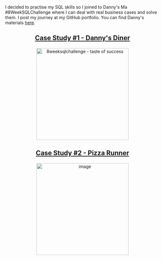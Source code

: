 I decided to practise my SQL skills so I joined to Danny's Ma #8WeekSQLChallenge where I can deal with real business cases and solve them. I post my journey at my GitHub portfolio. You can find Danny's materials [here](https://8weeksqlchallenge.com/).

## <p align="center"> [Case Study #1 - Danny's Diner](https://github.com/jonatanglo/8-Week-SQL-Challenge/blob/main/Case-Study-1-Dannys_Diner/DANNYS_DINER.md) </p>
<p align="center"><img  height="300" alt="8weeksqlchallenge - taste of success" src="https://github.com/user-attachments/assets/6e85fef3-2a14-4ae8-a3ec-4de1dc8c72db" /></p>


## <p align="center"> [Case Study #2 - Pizza Runner](https://github.com/jonatanglo/8-Week-SQL-Challenge/blob/main/Case-Study-2-Pizza_Runner/Pizza_Runner.md) </p>
<p align="center"><img height="300" alt="image" src="https://github.com/user-attachments/assets/893b14ae-dbb4-4ec6-b69f-549f7a8ffb01" /></p>


